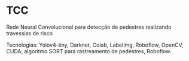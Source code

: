 # TCC
Rede Neural Convolucional para detecção de pedestres realizando travessias de risco

Tecnologias: Yolov4-tiny, Darknet, Colab, LabelImg, Roboflow, OpenCV, CUDA, algoritmo SORT para rastreamento de pedestres, Roboflow.
